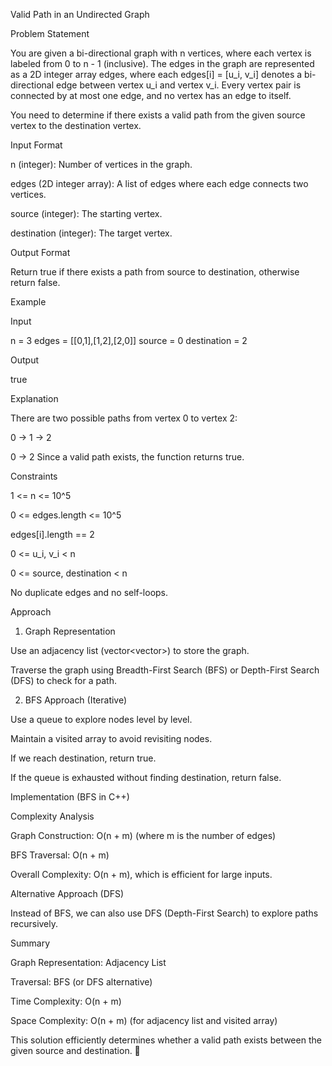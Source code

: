 Valid Path in an Undirected Graph

Problem Statement

You are given a bi-directional graph with n vertices, where each vertex is labeled from 0 to n - 1 (inclusive). The edges in the graph are represented as a 2D integer array edges, where each edges[i] = [u_i, v_i] denotes a bi-directional edge between vertex u_i and vertex v_i. Every vertex pair is connected by at most one edge, and no vertex has an edge to itself.

You need to determine if there exists a valid path from the given source vertex to the destination vertex.

Input Format

n (integer): Number of vertices in the graph.

edges (2D integer array): A list of edges where each edge connects two vertices.

source (integer): The starting vertex.

destination (integer): The target vertex.

Output Format

Return true if there exists a path from source to destination, otherwise return false.

Example

Input

n = 3
edges = [[0,1],[1,2],[2,0]]
source = 0
destination = 2

Output

true

Explanation

There are two possible paths from vertex 0 to vertex 2:

0 → 1 → 2

0 → 2
Since a valid path exists, the function returns true.

Constraints

1 <= n <= 10^5

0 <= edges.length <= 10^5

edges[i].length == 2

0 <= u_i, v_i < n

0 <= source, destination < n

No duplicate edges and no self-loops.

Approach

1. Graph Representation

Use an adjacency list (vector<vector<int>>) to store the graph.

Traverse the graph using Breadth-First Search (BFS) or Depth-First Search (DFS) to check for a path.

2. BFS Approach (Iterative)

Use a queue to explore nodes level by level.

Maintain a visited array to avoid revisiting nodes.

If we reach destination, return true.

If the queue is exhausted without finding destination, return false.

Implementation (BFS in C++)

Complexity Analysis

Graph Construction: O(n + m) (where m is the number of edges)

BFS Traversal: O(n + m)

Overall Complexity: O(n + m), which is efficient for large inputs.

Alternative Approach (DFS)

Instead of BFS, we can also use DFS (Depth-First Search) to explore paths recursively.

Summary

Graph Representation: Adjacency List

Traversal: BFS (or DFS alternative)

Time Complexity: O(n + m)

Space Complexity: O(n + m) (for adjacency list and visited array)

This solution efficiently determines whether a valid path exists between the given source and destination. 🚀


